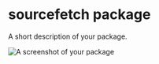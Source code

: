 # sourcefetch package

A short description of your package.

![A screenshot of your package](https://f.cloud.github.com/assets/?/?.gif)
